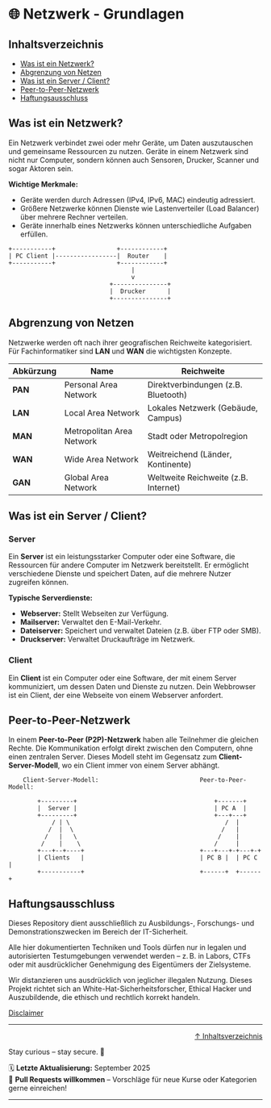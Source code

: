 # 🌐 Netzwerk - Grundlagen

## Inhaltsverzeichnis
- [Was ist ein Netzwerk?](#was-ist-ein-netzwerk)
- [Abgrenzung von Netzen](#abgrenzung-von-netzen)
- [Was ist ein Server / Client?](#was-ist-ein-server--client)
- [Peer-to-Peer-Netzwerk](#peer-to-peer-netzwerk)
- [Haftungsausschluss](#haftungsausschluss)



## Was ist ein Netzwerk?
Ein Netzwerk verbindet zwei oder mehr Geräte, um Daten auszutauschen und gemeinsame Ressourcen zu nutzen. Geräte in einem Netzwerk sind nicht nur Computer, sondern können auch Sensoren, Drucker, Scanner und sogar Aktoren sein.

**Wichtige Merkmale:**
* Geräte werden durch Adressen (IPv4, IPv6, MAC) eindeutig adressiert.
* Größere Netzwerke können Dienste wie Lastenverteiler (Load Balancer) über mehrere Rechner verteilen.
* Geräte innerhalb eines Netzwerks können unterschiedliche Aufgaben erfüllen.

```text
+-----------+                 +------------+
| PC Client |-----------------|  Router    |
+-----------+                 +------------+
                                  |
                                  v
                            +---------------+
                            |  Drucker      |
                            +---------------+
```


## Abgrenzung von Netzen
Netzwerke werden oft nach ihrer geografischen Reichweite kategorisiert. Für Fachinformatiker sind **LAN** und **WAN** die wichtigsten Konzepte.

| Abkürzung | Name                         | Reichweite                                  |
|-----------|------------------------------|---------------------------------------------|
| **PAN** | Personal Area Network        | Direktverbindungen (z.B. Bluetooth)         |
| **LAN** | Local Area Network           | Lokales Netzwerk (Gebäude, Campus)          |
| **MAN** | Metropolitan Area Network    | Stadt oder Metropolregion                   |
| **WAN** | Wide Area Network            | Weitreichend (Länder, Kontinente)           |
| **GAN** | Global Area Network          | Weltweite Reichweite (z.B. Internet)        |



## Was ist ein Server / Client?
### Server
Ein **Server** ist ein leistungsstarker Computer oder eine Software, die Ressourcen für andere Computer im Netzwerk bereitstellt. Er ermöglicht verschiedene Dienste und speichert Daten, auf die mehrere Nutzer zugreifen können.

**Typische Serverdienste:**
* **Webserver:** Stellt Webseiten zur Verfügung.
* **Mailserver:** Verwaltet den E-Mail-Verkehr.
* **Dateiserver:** Speichert und verwaltet Dateien (z.B. über FTP oder SMB).
* **Druckserver:** Verwaltet Druckaufträge im Netzwerk.

### Client
Ein **Client** ist ein Computer oder eine Software, der mit einem Server kommuniziert, um dessen Daten und Dienste zu nutzen. Dein Webbrowser ist ein Client, der eine Webseite von einem Webserver anfordert.



## Peer-to-Peer-Netzwerk
In einem **Peer-to-Peer (P2P)-Netzwerk** haben alle Teilnehmer die gleichen Rechte. Die Kommunikation erfolgt direkt zwischen den Computern, ohne einen zentralen Server. Dieses Modell steht im Gegensatz zum **Client-Server-Modell**, wo ein Client immer von einem Server abhängt.


```text
    Client-Server-Modell:                            Peer-to-Peer-Modell:

        +---------+                                      +-------+
        |  Server |                                      | PC A  |
        +---------+                                      +---+---+
            / | \                                           /  | 
           /  |  \                                         /   |
          /   |   \                                       /    |   
         /    |    \                                     /     |
        +---+--+----+                                +---+---+-+---+-+
        | Clients   |                                | PC B |  | PC C |
        +-----------+                                +------+  +------+
```



## Haftungsausschluss

Dieses Repository dient ausschließlich zu Ausbildungs-, Forschungs- und Demonstrationszwecken im Bereich der IT-Sicherheit.

Alle hier dokumentierten Techniken und Tools dürfen nur in legalen und autorisierten Testumgebungen verwendet werden – z. B. in Labors, CTFs oder mit ausdrücklicher Genehmigung des Eigentümers der Zielsysteme.

Wir distanzieren uns ausdrücklich von jeglicher illegalen Nutzung.
Dieses Projekt richtet sich an White-Hat-Sicherheitsforscher, Ethical Hacker und Auszubildende, die ethisch und rechtlich korrekt handeln.

[Disclaimer](/00-disclaimer/disclaimer.md)

--- 

<div align=right>

[↑ Inhaltsverzeichnis](#inhaltsverzeichnis)

</div>

Stay curious – stay secure. 🔐

🗓️ **Letzte Aktualisierung:** September 2025  
🤝 **Pull Requests willkommen** – Vorschläge für neue Kurse oder Kategorien gerne einreichen!

---
